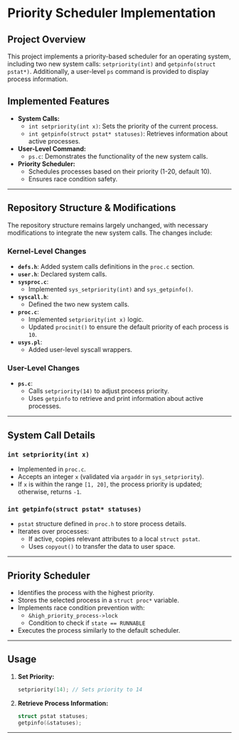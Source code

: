 # **Priority Scheduler Implementation**

## **Project Overview**
This project implements a priority-based scheduler for an operating system, including two new system calls: `setpriority(int)` and `getpinfo(struct pstat*)`. Additionally, a user-level `ps` command is provided to display process information.

## **Implemented Features**
- **System Calls:**
  - `int setpriority(int x)`: Sets the priority of the current process.
  - `int getpinfo(struct pstat* statuses)`: Retrieves information about active processes.
- **User-Level Command:**
  - `ps.c`: Demonstrates the functionality of the new system calls.
- **Priority Scheduler:**
  - Schedules processes based on their priority (1-20, default 10).
  - Ensures race condition safety.

---

## **Repository Structure & Modifications**
The repository structure remains largely unchanged, with necessary modifications to integrate the new system calls. The changes include:

### **Kernel-Level Changes**
- **`defs.h`**: Added system calls definitions in the `proc.c` section.
- **`user.h`**: Declared system calls.
- **`sysproc.c`**:
  - Implemented `sys_setpriority(int)` and `sys_getpinfo()`.
- **`syscall.h`**:
  - Defined the two new system calls.
- **`proc.c`**:
  - Implemented `setpriority(int x)` logic.
  - Updated `procinit()` to ensure the default priority of each process is `10`.
- **`usys.pl`**:
  - Added user-level syscall wrappers.

### **User-Level Changes**
- **`ps.c`**:
  - Calls `setpriority(14)` to adjust process priority.
  - Uses `getpinfo` to retrieve and print information about active processes.

---

## **System Call Details**
### **`int setpriority(int x)`**
- Implemented in `proc.c`.
- Accepts an integer `x` (validated via `argaddr` in `sys_setpriority`).
- If `x` is within the range `[1, 20]`, the process priority is updated; otherwise, returns `-1`.

### **`int getpinfo(struct pstat* statuses)`**
- `pstat` structure defined in `proc.h` to store process details.
- Iterates over processes:
  - If active, copies relevant attributes to a local `struct pstat`.
  - Uses `copyout()` to transfer the data to user space.

---

## **Priority Scheduler**
- Identifies the process with the highest priority.
- Stores the selected process in a `struct proc*` variable.
- Implements race condition prevention with:
  - `&high_priority_process->lock`
  - Condition to check if `state == RUNNABLE`
- Executes the process similarly to the default scheduler.

---

## **Usage**
1. **Set Priority:**
   ```c
   setpriority(14); // Sets priority to 14
   ```
2. **Retrieve Process Information:**
   ```c
   struct pstat statuses;
   getpinfo(&statuses);
   ```

---


